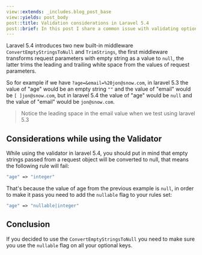 ```yaml
---
view::extends: _includes.blog_post_base
view::yields: post_body
post::title: Validation considerations in Laravel 5.4
post::brief: In this post I share a common issue with validating optional form field in Laravel 5.4
---
```


Laravel 5.4 introduces two new built-in middleware `ConvertEmptyStringsToNull` and `TrimStrings`, the first middleware transforms request parameters with empty
string as a value to `null`, the latter trims the leading and trailing white space from the values of request parameters.

So for example if we have `?age=&email=%20jon@snow.com`, in laravel 5.3 the value of "age" would be an empty string `""` and the value of "email" would be `[ ]jon@snow.com`,
but in laravel 5.4 the value of "age" would be `null` and the value of "email" would be `jon@snow.com`.

> Notice the leading space in the email value when we test using laravel 5.3

 ## Considerations while using the Validator

 While using the validator in laravel 5.4, you should put in mind that empty strings passed from a request object will be converted to null,
 that means the following rule will fail:

 ```php
 "age" => "integer"
 ```

That's because the value of age from the previous example is `null`, in order to make it pass you need to add the `nullable` flag to your rules set:

```php
"age" => "nullable|integer"
```

## Conclusion

If you decided to use the `ConvertEmptyStringsToNull` you need to make sure you use the `nullable` flag on all your optional keys.